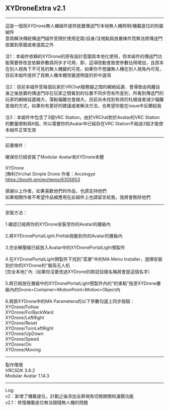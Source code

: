 <h2>XYDroneExtra v2.1</h2>

------------------------------

這是一個爲XYDrone無人機組件提供放置傳送門/本地無人機照明/機載座位的附屬組件<br>
意爲解決傳統傳送門組件受限於使用定距/自身/注視點爲放置條件而無法將傳送門放置到厚牆或者遠距之外<br>
<br>
注1：本組件依賴的XYDrone的原有設計意圖爲本地化使用，但本組件的傳送門功能需要修改並依賴參數爲同步才可用，即，這項改動會致使參數佔用增加，且原本在別人視角下不可見的無人機變的可見，如果你不想讓無人機在別人視角內可見，目前本組件提供了爲無人機本體改變透明度的折中選項<br>
<br>
注2：目前本組件受每個玩家於VRChat服務器之間的網絡延遲，會導致由飛離自身之後放置的傳送門存在玩家之間看到的位置不同步而有所差別，所看到傳送門的玩家的網絡延遲越大，落點偏離也會越大。目前尚未找到有效的杜絕或者減少偏離差值的方式，如果你有更好的建議或者解決方法，也希望你能在issue中反饋給我<br>
<br>
注3：本組件中包含了3個VRC Station，由於VRChat對於Avatar的VRC Station的數量限制爲6個，所以需要你的Avatar中已經存在VRC Station不超過3個才能使本組件正常生效<br>

------------------------------

前置條件：<br>
<br>
確保你已經安裝了Modular Avatar和XYDrone本體<br>
<br>
XYDrone<br>
[無料]Vrchat Simple Drone 作者：Arcxingye<br>
https://booth.pm/en/items/6305653<br>
<br>
感謝以上作者，如果喜歡他們的作品，也請支持他們<br>
如果相關作者不希望作品被應用在此組件上也請留言給我，我將會刪除他們<br>

------------------------------

安裝方法：<br>
<br>
1.確認已經將你的XYDrone安裝至你的Avatar的層級內<br>
<br>
2.將XYDronePortalLight.Prefab拖動到你的Avatar的層級內<br>
<br>
3.完全解壓縮已經放入Avatar中的XYDronePortalLight預製件<br>
<br>
4.在XYDronePortalLight預製件下找到"菜單"中的MA Menu Installer，選擇安裝到於你的XYDrone的"极简无人机<br>[完全本地]"內（如果你沒更改過XYDrone的默認目錄名稱將會是這個名字）<br>
<br>
5.將已經放在層級中的XYDronePortalLight預製件內的"約束點"拖至XYDrone層級內的Drone>Container>MotionPoint>Motion>Object內<br>
<br>
6.將原XYDrone中的MA Parameters的以下參數勾選上同步按鈕：<br>
XYDrone/Follow<br>
XYDrone/ForBackWard<br>
XYDrone/LeftRight<br>
XYDrone/Reset<br>
XYDrone/TurnLeftRight<br>
XYDrone/UpDown<br>
XYDrone/Speed<br>
XYDrone/On<br>
XYDrone/Moving<br>

------------------------------

製作環境<br>
VRCSDK 3.8.2<br>
Modular Avatar 1.14.3<br>

------------------------------

Log:<br>
v2：新增了機載座位，計劃之後添加全屏視角切換開關和濾鏡功能<br>
v2.1：修復機載座位無法跟隨無人機的問題